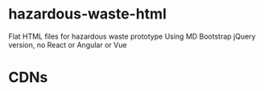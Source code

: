 # hazardous-waste-html
Flat HTML files for hazardous waste prototype
Using MD Bootstrap jQuery version, no React or Angular or Vue

# CDNs

<!-- Bootstrap core CSS -->
<link href="https://cdnjs.cloudflare.com/ajax/libs/twitter-bootstrap/4.1.3/css/bootstrap.min.css" rel="stylesheet">

<!-- Material Design Bootstrap -->
<link href="https://cdnjs.cloudflare.com/ajax/libs/mdbootstrap/4.5.14/css/mdb.min.css" rel="stylesheet">

<!-- JQuery -->
<script type="text/javascript" src="https://cdnjs.cloudflare.com/ajax/libs/jquery/3.3.1/jquery.min.js"></script>

<!-- Bootstrap tooltips -->
<script type="text/javascript" src="https://cdnjs.cloudflare.com/ajax/libs/popper.js/1.14.4/umd/popper.min.js"></script>

<!-- Bootstrap core JavaScript -->
<script type="text/javascript" src="https://cdnjs.cloudflare.com/ajax/libs/twitter-bootstrap/4.1.3/js/bootstrap.min.js"></script>

<!-- MDB core JavaScript -->
<script type="text/javascript" src="https://cdnjs.cloudflare.com/ajax/libs/mdbootstrap/4.5.14/js/mdb.min.js"></script>
